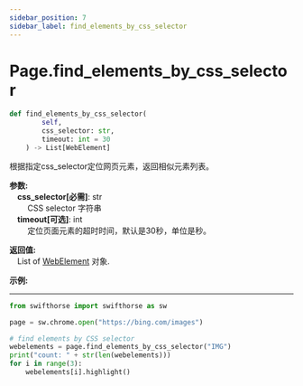 ```yaml
---
sidebar_position: 7
sidebar_label: find_elements_by_css_selector
---
```

# Page.find_elements_by_css_selector
```python
def find_elements_by_css_selector(
        self,
        css_selector: str,
        timeout: int = 30
    ) -> List[WebElement]
```  

根据指定css_selector定位网页元素，返回相似元素列表。

**参数:**  
    &emsp;**css_selector[必需]**: str     
        &emsp;&emsp; CSS selector 字符串  
    &emsp;**timeout[可选]**: int  
        &emsp;&emsp; 定位页面元素的超时时间，默认是30秒，单位是秒。   

**返回值:**  
    &emsp;List of [WebElement](./webelement/webelement.md) 对象.

**示例:**
***
```python
from swifthorse import swifthorse as sw

page = sw.chrome.open("https://bing.com/images")

# find elements by CSS selector
webelements = page.find_elements_by_css_selector("IMG")
print("count: " + str(len(webelements)))
for i in range(3):
    webelements[i].highlight()

```
